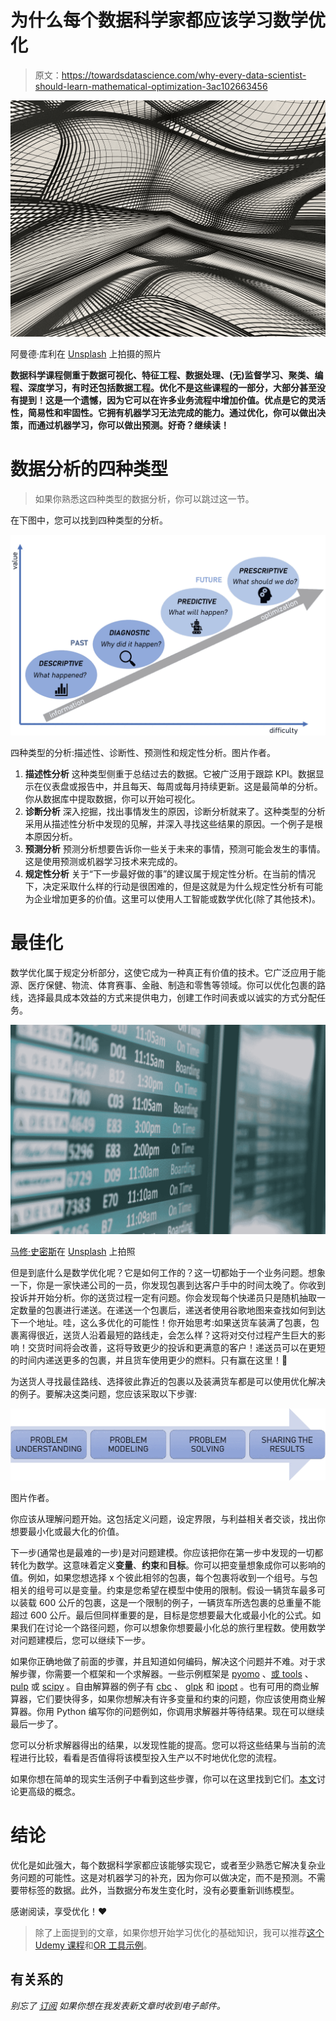 # 为什么每个数据科学家都应该学习数学优化

> 原文：<https://towardsdatascience.com/why-every-data-scientist-should-learn-mathematical-optimization-3ac102663456>

![](img/924363164105e0d806403d45d8b24e9e.png)

阿曼德·库利在 [Unsplash](https://unsplash.com?utm_source=medium&utm_medium=referral) 上拍摄的照片

**数据科学课程侧重于数据可视化、特征工程、数据处理、(无)监督学习、聚类、编程、深度学习，有时还包括数据工程。优化不是这些课程的一部分，大部分甚至没有提到！这是一个遗憾，因为它可以在许多业务流程中增加价值。优点是它的灵活性，简易性和牢固性。它拥有机器学习无法完成的能力。通过优化，你可以做出决策，而通过机器学习，你可以做出预测。好奇？继续读！**

# 数据分析的四种类型

> 如果你熟悉这四种类型的数据分析，你可以跳过这一节。

在下图中，您可以找到四种类型的分析。

![](img/001690afe3aeb6c40afde1084902496d.png)

四种类型的分析:描述性、诊断性、预测性和规定性分析。图片作者。

1.  **描述性分析**
    这种类型侧重于总结过去的数据。它被广泛用于跟踪 KPI。数据显示在仪表盘或报告中，并且每天、每周或每月持续更新。这是最简单的分析。你从数据库中提取数据，你可以开始可视化。
2.  **诊断分析** 深入挖掘，找出事情发生的原因，诊断分析就来了。这种类型的分析采用从描述性分析中发现的见解，并深入寻找这些结果的原因。一个例子是根本原因分析。
3.  **预测分析**
    预测分析想要告诉你一些关于未来的事情，预测可能会发生的事情。这是使用预测或机器学习技术来完成的。
4.  **规定性分析** 关于“下一步最好做的事”的建议属于规定性分析。在当前的情况下，决定采取什么样的行动是很困难的，但是这就是为什么规定性分析有可能为企业增加更多的价值。这里可以使用人工智能或数学优化(除了其他技术)。

# 最佳化

数学优化属于规定分析部分，这使它成为一种真正有价值的技术。它广泛应用于能源、医疗保健、物流、体育赛事、金融、制造和零售等领域。你可以优化包裹的路线，选择最具成本效益的方式来提供电力，创建工作时间表或以诚实的方式分配任务。

![](img/894de96ffb13a12dd0c7f44087bad6ab.png)

[马修·史密斯](https://unsplash.com/@whale?utm_source=medium&utm_medium=referral)在 [Unsplash](https://unsplash.com?utm_source=medium&utm_medium=referral) 上拍照

但是到底什么是数学优化呢？它是如何工作的？这一切都始于一个业务问题。想象一下，你是一家快递公司的一员，你发现包裹到达客户手中的时间太晚了。你收到投诉并开始分析。你的送货过程一定有问题。你会发现每个快递员只是随机抽取一定数量的包裹进行递送。在递送一个包裹后，递送者使用谷歌地图来查找如何到达下一个地址。哇，这么多优化的可能性！你开始思考:如果送货车装满了包裹，包裹离得很近，送货人沿着最短的路线走，会怎么样？这将对交付过程产生巨大的影响！交货时间将会改善，这将导致更少的投诉和更满意的客户！递送员可以在更短的时间内递送更多的包裹，并且货车使用更少的燃料。只有赢在这里！🎉

为送货人寻找最佳路线、选择彼此靠近的包裹以及装满货车都是可以使用优化解决的例子。要解决这类问题，您应该采取以下步骤:

![](img/7dca47a89ebd2cf846ee1a2dcc2583f4.png)

图片作者。

你应该从理解问题开始。这包括定义问题，设定界限，与利益相关者交谈，找出你想要最小化或最大化的价值。

下一步(通常也是最难的一步)是对问题建模。你应该把你在第一步中发现的一切都转化为数学。这意味着定义**变量**、**约束**和**目标**。你可以把变量想象成你可以影响的值。例如，如果您想选择 x 个彼此相邻的包裹，每个包裹将收到一个组号。与包相关的组号可以是变量。约束是您希望在模型中使用的限制。假设一辆货车最多可以装载 600 公斤的包裹，这是一个限制的例子，一辆货车所选包裹的总重量不能超过 600 公斤。最后但同样重要的是，目标是您想要最大化或最小化的公式。如果我们在讨论一个路径问题，你可以想象你想要最小化总的旅行里程数。使用数学对问题建模后，您可以继续下一步。

如果你正确地做了前面的步骤，并且知道如何编码，解决这个问题并不难。对于求解步骤，你需要一个框架和一个求解器。一些示例框架是 [pyomo](http://www.pyomo.org/) 、[或 tools](https://developers.google.com/optimization) 、 [pulp](https://github.com/coin-or/pulp) 或 [scipy](https://scipy.org/) 。自由解算器的例子有 [cbc](https://github.com/coin-or/Cbc) 、 [glpk](https://www.gnu.org/software/glpk/) 和 [ipopt](https://coin-or.github.io/Ipopt/) 。也有可用的商业解算器，它们要快得多，如果你想解决有许多变量和约束的问题，你应该使用商业解算器。你用 Python 编写你的问题例如，你调用求解器并等待结果。现在可以继续最后一步了。

您可以分析求解器得出的结果，以发现性能的提高。您可以将这些结果与当前的流程进行比较，看看是否值得将该模型投入生产以不时地优化您的流程。

如果你想在简单的现实生活例子中看到这些步骤，你可以在这里找到它们。[本文](https://hennie-de-harder.medium.com/taking-your-optimization-skills-to-the-next-level-de47a9c51167)讨论更高级的概念。

# 结论

优化是如此强大，每个数据科学家都应该能够实现它，或者至少熟悉它解决复杂业务问题的可能性。这是对机器学习的补充，因为你可以做决定，而不是预测。不需要带标签的数据。此外，当数据分布发生变化时，没有必要重新训练模型。

感谢阅读，享受优化！❤

> 除了上面提到的文章，如果你想开始学习优化的基础知识，我可以推荐[这个 Udemy 课程](https://www.udemy.com/course/optimization-with-python-linear-nonlinear-and-cplex-gurobi/)和[OR 工具示例](https://developers.google.com/optimization/examples)。

## 有关系的

</how-to-handle-optimization-problems-daf97b3c248c>  </taking-your-optimization-skills-to-the-next-level-de47a9c51167>  

*别忘了* [*订阅*](https://hennie-de-harder.medium.com/subscribe) *如果你想在我发表新文章时收到电子邮件。*
